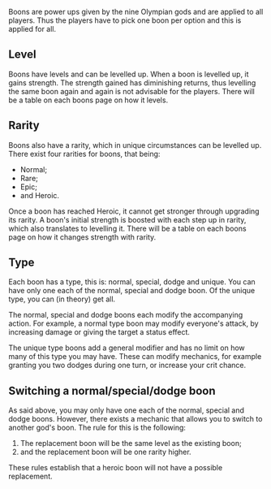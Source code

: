 Boons are power ups given by the nine Olympian gods and are applied to all players. Thus the players have to pick one boon per option and this is applied for all.

## Level

Boons have levels and can be levelled up. When a boon is levelled up, it gains strength. The strength gained has diminishing returns, thus levelling the same boon again and again is not advisable for the players. There will be a table on each boons page on how it levels.

## Rarity

Boons also have a rarity, which in unique circumstances can be levelled up. There exist four rarities for boons, that being:
* Normal;
* Rare;
* Epic;
* and Heroic.

Once a boon has reached Heroic, it cannot get stronger through upgrading its rarity. A boon's initial strength is boosted with each step up in rarity, which also translates to levelling it. There will be a table on each boons page on how it changes strength with rarity.
## Type

Each boon has a type, this is: normal, special, dodge and unique. You can have only one each of the normal, special and dodge boon. Of the unique type, you can (in theory) get all.

The normal, special and dodge boons each modify the accompanying action. For example, a normal type boon may modify everyone's attack, by increasing damage or giving the target a status effect.

The unique type boons add a general modifier and has no limit on how many of this type you may have. These can modify mechanics, for example granting you two dodges during one turn, or increase your crit chance.

## Switching a normal/special/dodge boon

As said above, you may only have one each of the normal, special and dodge boons. However, there exists a mechanic that allows you to switch to another god's boon. The rule for this is the following:
1. The replacement boon will be the same level as the existing boon;
2. and the replacement boon will be one rarity higher.

These rules establish that a heroic boon will not have a possible replacement.